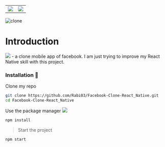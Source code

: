 <table border=0>
<tr>
<td><img src="https://img.shields.io/badge/Facebook--clone-React%20Ntive-blue" /></td>
<td>
<a href="https://youtu.be/35_hYAOoZ0U">
<img src="https://img.shields.io/badge/Project%20Demo-FF0000?style=plastic&logo=youtube&logoColor=white" />
</a>
</td>
</tr>
</table>

![clone](clone.gif)

# Introduction

![](https://img.shields.io/badge/Facebook%20Clone-Android-brightgreen?style=plastic&logo=facebook&logoColor=1877F2) - a clone mobile app of facebook. I am just trying to improve my React Native skill with this project.

### Installation 📱

Clone my repo

```bash
git clone https://github.com/Rabi03/Facebook-Clone-React_Native.git
cd Facebook-Clone-React_Native
```

Use the package manager
![](<img src="https://img.icons8.com/color/48/000000/npm.png"/>)

```bash
npm install
```

> Start the project

```
npm start
```
